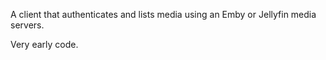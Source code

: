 A client that authenticates and lists media using an Emby or Jellyfin media servers.

Very early code.
